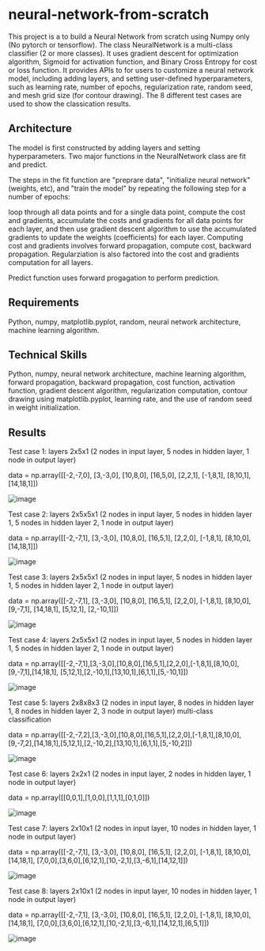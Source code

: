 # neural-network-from-scratch

This project is a to build a Neural Network from scratch using Numpy only (No pytorch or tensorflow). The class NeuralNetwork is a multi-class classifier (2 or more classes). It uses gradient descent for optimization algorithm, Sigmoid for activation function, and Binary Cross Entropy for cost or loss function. It provides APIs to for users to customize a neural network model, including adding layers, and setting user-defined hyperparameters, such as learning rate, number of epochs, regularization rate, random seed, and mesh grid size (for contour drawing). The 8 different test cases are used to show the classication results.

## Architecture

The model is first constructed by adding layers and setting hyperparameters. Two major functions in the NeuralNetwork class are fit and predict.

The steps in the fit function are "preprare data", "initialize neural network" (weights, etc), and "train the model" by repeating the following step for a number of epochs: 

loop through all data points and for a single data point, compute the cost and gradients, accumulate the costs and gradients for all data points for each layer, and then use gradient descent algorithm to use the accumulated gradients to update the weights (coefficients) for each layer. Computing cost and gradients involves forward propagation, compute cost, backward propagation. Regularziation is also factored into the cost and gradients computation for all layers.

Predict function uses forward progagation to perform prediction.

## Requirements

Python, numpy, matplotlib.pyplot, random, neural network architecture, machine learning algorithm.

## Technical Skills

Python, numpy, neural network architecture, machine learning algorithm, forward propagation, backward propagation, cost function, activation function, gradient descent algorithm, regularization computation, contour drawing using matplotlib.pyplot, learning rate, and the use of random seed in weight initialization.

## Results

Test case 1: layers 2x5x1 (2 nodes in input layer, 5 nodes in hidden layer, 1 node in output layer)

data = np.array([[-2,-7,0], [3,-3,0], [10,8,0], [16,5,0], [2,2,1], [-1,8,1], [8,10,1], [14,18,1]])

![image](https://github.com/carab9/neural-network-from-scratch/blob/main/neural_network1.png?raw=true)

Test case 2: layers 2x5x5x1 (2 nodes in input layer, 5 nodes in hidden layer 1, 5 nodes in hidden layer 2, 1 node in output layer)

data = np.array([[-2,-7,1], [3,-3,0], [10,8,0], [16,5,1], [2,2,0], [-1,8,1], [8,10,0], [14,18,1]])

![image](https://github.com/carab9/neural-network-from-scratch/blob/main/neural_network2.png?raw=true)

Test case 3: layers 2x5x5x1 (2 nodes in input layer, 5 nodes in hidden layer 1, 5 nodes in hidden layer 2, 1 node in output layer)

data = np.array([[-2,-7,1], [3,-3,0], [10,8,0], [16,5,1], [2,2,0], [-1,8,1], [8,10,0], [9,-7,1], [14,18,1], [5,12,1], [2,-10,1]])

![image](https://github.com/carab9/neural-network-from-scratch/blob/main/neural_network3.png?raw=true)

Test case 4: layers 2x5x5x1 (2 nodes in input layer, 5 nodes in hidden layer 1, 5 nodes in hidden layer 2, 1 node in output layer)

data = np.array([[-2,-7,1],[3,-3,0],[10,8,0],[16,5,1],[2,2,0],[-1,8,1],[8,10,0], [9,-7,1],[14,18,1], [5,12,1],[2,-10,1],[13,10,1],[6,1,1],[5,-10,1]])

![image](https://github.com/carab9/neural-network-from-scratch/blob/main/neural_network4.png?raw=true)

Test case 5: layers 2x8x8x3 (2 nodes in input layer, 8 nodes in hidden layer 1, 8 nodes in hidden layer 2, 3 node in output layer) multi-class classification

data = np.array([[-2,-7,2],[3,-3,0],[10,8,0],[16,5,1],[2,2,0],[-1,8,1],[8,10,0],[9,-7,2],[14,18,1],[5,12,1],[2,-10,2],[13,10,1],[6,1,1],[5,-10,2]])

![image](https://github.com/carab9/neural-network-from-scratch/blob/main/neural_network5.png?raw=true)

Test case 6: layers 2x2x1 (2 nodes in input layer, 2 nodes in hidden layer, 1 node in output layer)

data = np.array([[0,0,1],[1,0,0],[1,1,1],[0,1,0]])

![image](https://github.com/carab9/neural-network-from-scratch/blob/main/neural_network6.png?raw=true)

Test case 7: layers 2x10x1 (2 nodes in input layer, 10 nodes in hidden layer, 1 node in output layer)

data = np.array([[-2,-7,1], [3,-3,0], [10,8,0], [16,5,1], [2,2,0], [-1,8,1], [8,10,0], [14,18,1], [7,0,0],[3,6,0],[6,12,1],[10,-2,1],[3,-6,1],[14,12,1]])

![image](https://github.com/carab9/neural-network-from-scratch/blob/main/neural_network7.png?raw=true)

Test case 8: layers 2x10x1 (2 nodes in input layer, 10 nodes in hidden layer, 1 node in output layer)

data = np.array([[-2,-7,1], [3,-3,0], [10,8,0], [16,5,1], [2,2,0], [-1,8,1], [8,10,0], [14,18,1], [7,0,0],[3,6,0],[6,12,1],[10,-2,1],[3,-6,1],[14,12,1],[6,5,1]])

![image](https://github.com/carab9/neural-network-from-scratch/blob/main/neural_network8.png?raw=true)
